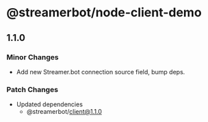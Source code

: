 # @streamerbot/node-client-demo

## 1.1.0

### Minor Changes

- Add new Streamer.bot connection source field, bump deps.

### Patch Changes

- Updated dependencies
  - @streamerbot/client@1.1.0
